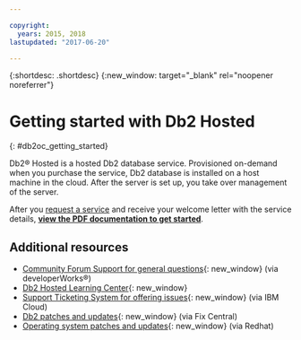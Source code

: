 ```yaml
---

copyright:
  years: 2015, 2018
lastupdated: "2017-06-20"

---
```


{:shortdesc: .shortdesc}
{:new_window: target="_blank" rel="noopener noreferrer"}

# Getting started with Db2 Hosted
{: #db2oc_getting_started}

Db2® Hosted is a hosted Db2 database service. Provisioned on-demand when you purchase the service, Db2 database is installed on a host machine in the cloud. After the server is set up, you take over management of the server.

After you [request a service](
https://console.ng.bluemix.net/catalog/services/db2-hosted-formerly-ibm-db2-on-cloud)
and receive your welcome letter with the service details,
[**view the PDF documentation to get started**](https://public.dhe.ibm.com/cloud/bluemix/hosted/).

## Additional resources

- [Community Forum Support for general questions](https://ibm.biz/db2-on-cloud-forum){: new_window}
  (via developerWorks®)
- [Db2 Hosted Learning Center](https://ibm.biz/db2luwlc){: new_window}
- [Support Ticketing System for offering issues](https://ibm.biz/db2-on-cloud-support){: new_window}
  (via IBM Cloud)
- [Db2 patches and updates](https://ibm.biz/db2-on-cloud-updates){: new_window} (via Fix Central)
- [Operating system patches and updates](https://ibm.biz/db2-on-cloud-rhel-updates){: new_window}
  (via Redhat)

